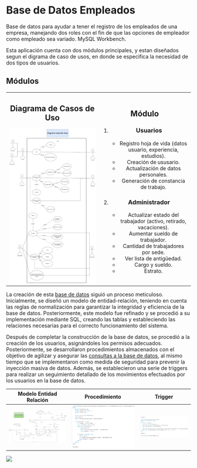 # Base de Datos Empleados
Base de datos para ayudar a tener el registro de los empleados de una empresa, manejando dos roles con el fin de que las opciones de empleador como empleado sea variado. MySQL Workbench.

Esta aplicación cuenta con dos módulos principales, y estan diseñados segun el digrama de caso de usos, en donde se especifica la necesidad de dos tipos de usuarios.
<h2>Módulos</h2>


<table align="center">
  
<tr>
<td width="50%">
<h2 align="center">Diagrama de Casos de Uso</h2>
<div align="center">
  <img src="/diagrama de casos de uso.jpeg" alt="Diagrama de Casos de Uso" width="250">
</div>
                                                                                   
</td>  
  
 <td width="50%">
	<h2 align="center">Módulo</h2>
 <div align="center">
    <ol>
  <li>
    <h3>Usuarios</h3>
    <ul>
      <li>Registro hoja de vida (datos usuario, experiencia, estudios).</li>
      <li>Creación de ususario.</li>
      <li>Actualización de datos personales.</li>
      <li>Generación de constancia de trabajo.</li>
    </ul>
  </li>

  <li>
    <h3>Administrador</h3>
    <ul>
      <li>Actualizar estado del trabajador (activo, retirado, vacaciones).</li>
      <li>Aumentar sueldo de trabajador.</li>
      <li>Cantidad de trabajadores por sede.</li>
      <li>Ver lista de antigüedad.</li>
      <li>Cargo y sueldo.</li>
      <li>Estrato.</li>
    </ul>
    
  </li>
</ol>
 </div>
                                                                                      
</td> 
  

</tr>
</table>


La creación de esta [base de datos](/proyecto_bd_ud.sql) siguió un proceso meticuloso. Inicialmente, se diseñó un modelo de entidad-relación, teniendo en cuenta las reglas de normalización para garantizar la integridad y eficiencia de la base de datos. Posteriormente, este modelo fue refinado y se procedió a su implementación mediante SQL, creando las tablas y estableciendo las relaciones necesarias para el correcto funcionamiento del sistema.

Después de completar la construcción de la base de datos, se procedió a la creación de los usuarios, asignándoles los permisos adecuados. Posteriormente, se desarrollaron procedimientos almacenados con el objetivo de agilizar y asegurar las [consultas a la base de datos](/proyecto_ud_consultas.sql), al mismo tiempo que se implementaron como medida de seguridad para prevenir la inyección masiva de datos. Además, se establecieron una serie de triggers para realizar un seguimiento detallado de los movimientos efectuados por los usuarios en la base de datos.


| **Modelo Entidad Relación** | **Procedimiento** | **Trigger** |
|:----------------------:|:-----------------:|:---------------:|
| <img src="/MER.png" width="1000"> | ![Procedimiento](/procedimiento.png) | ![trigger](trigger.png)|


<p>
<a href="https://www.youtube.com/watch?v=01T7bB2CyDo" target="_blank">
<img src="https://img.shields.io/badge/-Youtube-green?style=for-the-badge&color=fbfc40">
</a>
</p>

